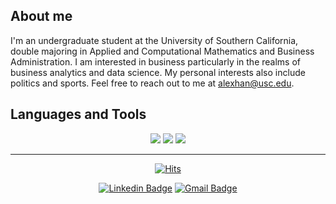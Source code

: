 ## About me

I'm an undergraduate student at the University of Southern California, double majoring in Applied and Computational Mathematics and Business Administration. I am interested in business particularly in the realms of business analytics and data science. My personal interests also include politics and sports. Feel free to reach out to me at alexhan@usc.edu.

## Languages and Tools
  <div align=center>
	  
![](https://img.shields.io/badge/C%2B%2B-00599C?style=for-the-badge&logo=c%2B%2B&logoColor=white) ![](https://img.shields.io/badge/Python-14354C?style=for-the-badge&logo=python&logoColor=white) ![](https://img.shields.io/badge/Microsoft_Excel-217346?style=for-the-badge&logo=microsoft-excel&logoColor=white)

  </div>

***
  <div align=center>
    
[![Hits](https://hits.seeyoufarm.com/api/count/incr/badge.svg?url=https%3A%2F%2Fgithub.com%2Falexseungminhan&count_bg=%2379C83D&title_bg=%23555555&icon=&icon_color=%23E7E7E7&title=hits&edge_flat=false)](https://hits.seeyoufarm.com) 

[![Linkedin Badge](https://img.shields.io/badge/-LinkedIn-blue?style=flat-square&logo=Linkedin&logoColor=white&link=https://www.linkedin.com/in/seungmin-han-8a5427212/)](https://www.linkedin.com/in/seungmin-han-8a5427212/) [![Gmail Badge](https://img.shields.io/badge/Gmail-d14836?style=flat-square&logo=Gmail&logoColor=white&link=mailto:alexhan@usc.edu)](mailto:alexhan@usc.edu)
	
  </div>

